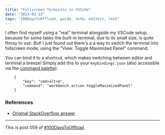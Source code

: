 ```yaml
---
title: "Fullscreen Terminals in VSCode"
date: "2023-03-23"
tags: "100DaysToOffload, guide, note, editors, tech"
---
```


I often find myself using a "real" terminal alongside my VSCode setup, because for some tasks the built-in terminal, due to its small size, is quite flimsy to use. *But*! I just found out there's a a way to switch the terminal into fullscreen mode, using the "View: Toggle Maximized Panel" command.

You can bind it to a shortcut, which makes switching between editor and terminal a breeze! Simply add this to your `keybindings.json` (also accessible via the [command palette](https://code.visualstudio.com/docs/getstarted/userinterface#_command-palette)):

```
    {
        "key": "cmd+alt+m",
        "command": "workbench.action.toggleMaximizedPanel"
    }
```

### References

- [Original StackOverflow answer](https://stackoverflow.com/a/48512128/9046809)

---

This is post 059 of [#100DaysToOffload](https://100daystooffload.com/).

